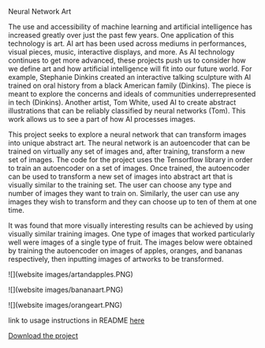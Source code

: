 Neural Network Art

The use and accessibility of machine learning and artificial intelligence has increased greatly over just the past few years. One application of this technology is 
art. AI art has been used across mediums in performances, visual pieces, music, interactive displays, and more. As AI technology continues to get more advanced, 
these projects push us to consider how we define art and how artificial intelligence will fit into our future world. For example, Stephanie Dinkins created an 
interactive talking sculpture with AI trained on oral history from a black American family (Dinkins). The piece is meant to explore the concerns and ideals of 
communities underrepresented in tech (Dinkins). Another artist, Tom White, used AI to create abstract illustrations that can be reliably classified by neural 
networks (Tom). This work allows us to see a part of how AI processes images. 

This project seeks to explore a neural network that can transform images into unique abstract art. The neural network is an autoencoder that can be trained on virtually any set of images and, after training, transform a new set of images. The code for the project uses the Tensorflow library in order to train an autoencoder on a set of images. Once trained, the autoencoder can be used to transform a new set of images into abstract art that is visually similar to the training set. The user can choose any type and number of images they want to train on. Similarly, the user can use any images they wish to transform and they can choose up to ten of them at one time.

It was found that more visually interesting results can be achieved by using visually similar training images. One type of images that worked particularly well were images of a single type of fruit. The images below were obtained by training the autoencoder on images of apples, oranges, and bananas respectively, then inputting images of artworks to be transformed.

![](website images/artandapples.PNG)

![](website images/bananaart.PNG)

![](website images/orangeart.PNG)

link to usage instructions in README [here](https://github.com/annacommers/neural-network-art#usage)

[Download the project](https://github.com/annacommers/neural-network-art.git)

